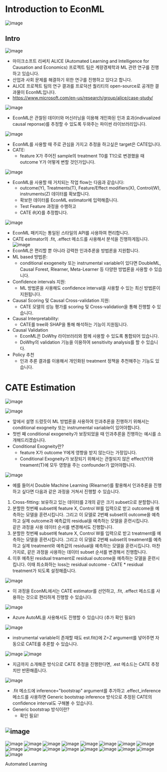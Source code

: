 # Introduction to EconML
![image](https://user-images.githubusercontent.com/46898478/169684043-97fc8cfd-76d0-4970-adc8-8018c8c2cb0f.png)
## Intro
![image](https://user-images.githubusercontent.com/46898478/169684056-10023c27-395f-41be-9782-3169bef4c1c8.png)
- 마이크소프트 리써치 ALICE (Automated Learning and Intelligence for Causation and Economics) 프로젝트 팀은 계량경제학과 ML 관련 연구를 진행하고 있습니다.
- 산업과 사회 문제를 해결하기 위한 연구를 진행하고 있다고 합니다.
- ALICE 프로젝트 팀의 연구 결과를 프로덕션 퀄리티의 open-source로 공개한 결과물이 EconML입니다.
- https://www.microsoft.com/en-us/research/group/alice/case-study/

![image](https://user-images.githubusercontent.com/46898478/169684059-17707ae0-b15e-4116-9599-35ca0de2949c.png)
- EconML은 관찰된 데이터와 머신러닝을 이용해 개인화된 인과 효과(indivualized causal reponse)를 추정할 수 있도록 두와주는 파이썬 라이브러리입니다.

![image](https://user-images.githubusercontent.com/46898478/169684062-e136f14c-01f3-4069-a21f-410735a0e769.png)
- EconML를 사용할 때 주로 관심을 가지고 추정을 하고싶은 target은 CATE입니다.
- CATE:
    - feature X가 주어진 sample의 treatment T0를 T1으로 변경했을 때 outcome Y가 어떻게 변할 것인가입니다.

![image](https://user-images.githubusercontent.com/46898478/169684065-d9e35a58-ebc0-4e81-a930-d571838f47be.png)
- EconML을 사용할 때 거치되는 작업 flow는 다음과 같습니다:
    - outcome(Y), Treatments(T), Feature/Effect modifiers(X), Control(W), instruments(Z) 데이터를 확보합니다.
    - 확보한 데이터를 EconML estimator에 입력해줍니다.
    - Test Feature 과정을 수행하고
    - CATE $\theta(X)$를 추정합니다.

![image](https://user-images.githubusercontent.com/46898478/169684066-8f04397a-7f2e-49b9-b731-a1ad0d60686b.png)
- EconML 패키지는 통일된 스타일의 API를 사용하여 편리합니다.
- CATE estimator의 .fit, .effect 메소드를 사용해서 분석을 진행하게됩니다.
![image](https://user-images.githubusercontent.com/46898478/169684069-dfbfaedf-fdd8-41d5-bb74-d60c821b8771.png)
- EconML은 편리할 뿐 아니라 강력한 인과추론을 방법론을 지원합니다.
- ML based 방법론:
    - conditional exogeneity 또는 instrumental variable이 있다면 DoubleML, Causal Forest, Rlearner, Meta-Learner 등 다양한 방법론을 사용할 수 있습니다.
- Confidence intervals 지원:
    - ML 방법론을 사용해도 confidence interval을 사용할 수 있는 최신 방법론이 지원됩니다.
- Causal Scoring 및 Causal Cross-validation 지원:
    - CATE 모델의 성능 평가를 scoring 및 Cross-validation을 통해 진행할 수 있습니다.
- Causal Interpretability:
    - CATE를 tree와 SHAP을 통해 해석하는 기능이 지원됩니다.
- Causal Validation
    - EconML은 DoWhy 라이브러리와 함께 사용할 수 있도록 통합되어 있습니다.
    - DoWhy의 validation 기능을 이용하여 sensitivity analysis를 할 수 있습니다.
- Policy 추천
    - 인과 추론 결과를 이용해서 개인화된 treatment 정책을 추천해주는 기능도 있습니다.

# CATE Estimation
![image](https://user-images.githubusercontent.com/46898478/169684073-82f4d6e6-fad6-4e2c-a4e8-18e4aaecf1db.png)

![image](https://user-images.githubusercontent.com/46898478/169684076-797dbb7d-b57d-47b9-8475-6be614242294.png)
- 앞에서 설명 드렸듯이 ML 방법론을 사용하여 인과추론을 진행하기 위해서는 conditional exogneity 또는 instrumental variable이 있어야합니다.
- 첫번 째 conditional exogeneity가 보장되었을 때 인과추론을 진행하는 예시를 소개해드리겠습니다.
- Conditional Exogneity란?
    - feature X가 outcome Y에게 영향을 받지 않는다는 가정입니다. 
    - Conditional Exogneity가 보장되기 위해서는 관찰되지 않은 effect(Y)와 treament(T)에 모두 영향을 주는 confounder가 없어야합니다.

![image](https://user-images.githubusercontent.com/46898478/169684084-cc221b17-720d-4866-acc6-83e3a6ebff23.png)
- 예를 들어서 Double Machine Learning (Rlearner)를 활용해서 인과추론을 진행하고 싶다면 다음과 같은 과정을 거쳐서 진행할 수 있습니다.
1. Cross-fitting: 보유하고 있는 데이터를 2개의 같은 크기 subset으로 분할합니다.
2. 분할한 첫번째 subset에 feature X, Control W를 입력으로 받고 outcome을 예측하는 모델을 훈련시킵니다. 그리고 이 모델로 2번째 subset의 outcome을 예측하고 실제 outcome과 예측값의 residual을 예측하는 모델을 훈련시킵니다. <br> 같은 과정을 사용 데이터 순서를 변경해서도 진행합니다.
3. 분할한 첫번째 subset에 feature X, Control W를 입력으로 받고 treatment를 예측하는 모델을 훈련시킵니다. 그리고 이 모델로 2번째 subset의 treatment를 예측하고 실제 treatment와 예측값의 residual을 예측하는 모델을 훈련시킵니다. 마찬가지로, 같은 과정을 사용하는 데이터 subset 순서를 변경해서 진행합니다.
4. 이후 예측된 residual treament로 residual outcome을 예측하는 모델을 훈련시킵니다. 이때 최소화하는 loss는 residual outcome - CATE * residual treatment가 되도록 설정해줍니다.

![image](https://user-images.githubusercontent.com/46898478/169684090-e2eefabe-4ff0-4be2-bea2-42b20ae18d0d.png)
- 이 과정을 EconML에서는 CATE estimator를 선언하고, .fit, .effect 메소드를 사용하는 것으로 편리하게 진행할 수 있습니다.


![image](https://user-images.githubusercontent.com/46898478/169684094-3690153a-d878-4f2b-886e-6ed42e6f2df7.png)
- Azure AutoML을 사용해서도 진행할 수 있습니다 (추가 확인 필요!)

![image](https://user-images.githubusercontent.com/46898478/169684096-a6f2dd3c-fe8a-463f-852a-6612fb43423a.png)
- instrumental variable이 존재할 때도 est.fit()에 Z=Z argument를 넣어주면 자동으로 CATE를 추론할 수 있습니다.

![image](https://user-images.githubusercontent.com/46898478/169684100-73b0b9dd-a446-4d9f-b9a0-ab74a6f18376.png)
![image](https://user-images.githubusercontent.com/46898478/169684105-e9df6aad-a197-40cc-bd2a-804cb41e0c62.png)
- 지금까지 소개해준 방식으로 CATE 추정을 진행한다면, .est 메소드는 CATE 추정치만 반환해줍니다.

![image](https://user-images.githubusercontent.com/46898478/169684111-e2a41b40-872f-46d0-816a-f2f424ce52a1.png)
- .fit 메소드에 inference="bootstrap" argument를 추가하고 .effect_inference 메소드를 사용하면 Generic bootstrap inference 방식으로 추정된 CATE의 confidence interval도 구해볼 수 있습니다.
- Generic bootstrap 방식이란?
    - 확인 필요!

![image](https://user-images.githubusercontent.com/46898478/169684113-4ba72cf0-52dc-4491-b8b3-66145892751c.png)
- 

![image](https://user-images.githubusercontent.com/46898478/169684117-9db19882-97f0-4877-99ac-d5f70c140f4c.png)
![image](https://user-images.githubusercontent.com/46898478/169684120-d70d5fbd-c81d-499d-84e9-bb5c3c77ef42.png)
![image](https://user-images.githubusercontent.com/46898478/169684124-47718780-84fd-4df7-b095-1ced088536e2.png)
![image](https://user-images.githubusercontent.com/46898478/169684128-c2d5064a-84d6-4bd5-b00f-43cf49bd4dd7.png)
![image](https://user-images.githubusercontent.com/46898478/169684133-259a88cd-7326-4530-ada0-8cf13123120e.png)
![image](https://user-images.githubusercontent.com/46898478/169684134-f15de271-9338-429f-baa7-c39da79be828.png)
![image](https://user-images.githubusercontent.com/46898478/169684136-f6ff01fe-3ea1-4738-b0df-a8484e6faa03.png)
![image](https://user-images.githubusercontent.com/46898478/169684137-fd200e6b-9544-42d2-844d-30232776b54f.png)
![image](https://user-images.githubusercontent.com/46898478/169684139-1a7cab80-205b-438e-a59d-792d07dfae0a.png)
![image](https://user-images.githubusercontent.com/46898478/169684144-fa10f3c4-f54a-43a2-95a0-1ec89b115462.png)
![image](https://user-images.githubusercontent.com/46898478/169684147-c3fbbf68-ee78-4e5c-8f44-52a0ea14b241.png)
![image](https://user-images.githubusercontent.com/46898478/169684153-51ff9e9b-b9ce-4f59-be51-adf461008da2.png)
![image](https://user-images.githubusercontent.com/46898478/169684157-cc8320bf-dff9-4cd0-855b-82cfadbed4a0.png)
![image](https://user-images.githubusercontent.com/46898478/169684162-38a13738-c42f-45ff-85cf-1334d1a606be.png)
![image](https://user-images.githubusercontent.com/46898478/169684170-880aa646-5505-4b81-95ab-c9520b2a9c28.png)
![image](https://user-images.githubusercontent.com/46898478/169684172-cfff1cc5-8d65-4c9a-80f6-a4113d52de5e.png)
![image](https://user-images.githubusercontent.com/46898478/169684173-c4a0c302-a09d-4166-8ae0-1347184843b9.png)






Automated Learning